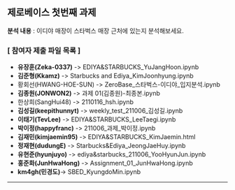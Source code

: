 ## 제로베이스 첫번째 과제
**분석 내용** : 이디야 매장이 스타벅스 매장 근처에 있는지 분석해보세요.


### [ 참여자 제출 파일 목록 ] 
* **유장훈(Zeka-0337)** -> EDIYA&STARBUCKS_YuJangHoon.ipynb
* **김준형(Kkamz)** -> Starbucks and Ediya_KimJoonhyung.ipynb
* 황회선(HWANG-HOE-SUN) -> ZeroBase_스타벅스-이디야_입지분석.ipynb
* **김종원(JONWON2)** -> 과제 01(김종원)-최종본.ipynb
* 한상희(SangHui48) -> 2110116_hsh.ipynb
* **김성길(keepithunnyt)** -> weekly_test_211006_김성길.ipynb
* **이태기(TevLee)** -> EDIYA&STARBUCKS_LeeTaegi.ipynb
* **박이정(happyfranc)** -> 211006_과제_박이정.ipynb
* **김재민(kimjaemin95)** -> EDIYA&STARBUCKS_KimJaemin.html
* **정재현(dudungE)** -> Starbucks&Ediya_JeongJaeHuy.ipynb
* **유현준(hyunjuyo)** -> ediya&starbucks_211006_YooHyunJun.ipynb
* **홍준화(JunHwaHong)** -> Assignment_01_JunHwaHong.ipynb
* **km4gh(민경도)**-> SBED_KyungdoMin.ipynb
---
